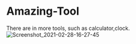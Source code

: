# Amazing-Tool
There are in more tools, such as calculator,clock.
![Screenshot_2021-02-28-16-27-45](https://user-images.githubusercontent.com/77476778/109472831-a104dc00-7a98-11eb-8d73-d6ece0fa5fa1.png)
<a href=https://youtube.com/channel/UCWNRCD8AS0MXcW5CrqC3EEQ><Subscribe We>
